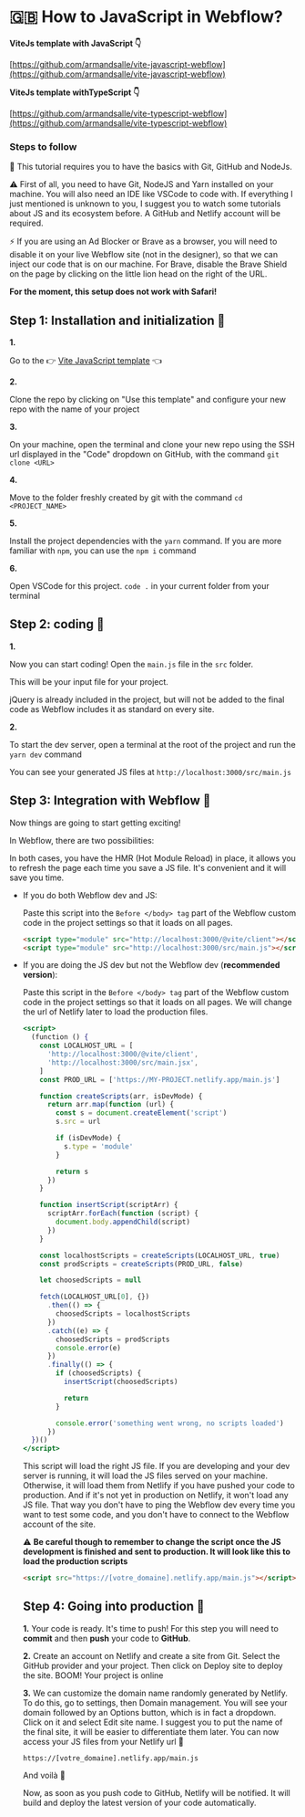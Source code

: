 # 🇬🇧 How to JavaScript in Webflow?

**ViteJs template with JavaScript 👇**

[https://github.com/armandsalle/vite-javascript-webflow](https://github.com/armandsalle/vite-javascript-webflow)

**ViteJs template withTypeScript 👇**

[https://github.com/armandsalle/vite-typescript-webflow](https://github.com/armandsalle/vite-typescript-webflow)

### Steps to follow

📌 This tutorial requires you to have the basics with Git, GitHub and NodeJs.

⚠️ First of all, you need to have Git, NodeJS and Yarn installed on your machine. You will also need an IDE like VSCode to code with. If everything I just mentioned is unknown to you, I suggest you to watch some tutorials about JS and its ecosystem before. A GitHub and Netlify account will be required.

⚡ If you are using an Ad Blocker or Brave as a browser, you will need to disable it on your live Webflow site (not in the designer), so that we can inject our code that is on our machine. For Brave, disable the Brave Shield on the page by clicking on the little lion head on the right of the URL.

**For the moment, this setup does not work with Safari!**

## Step 1: Installation and initialization 💽

**1.**

Go to the 👉 [Vite JavaScript template](https://github.com/armandsalle/vite-javascript-webflow) 👈

**2.**

Clone the repo by clicking on "Use this template" and configure your new repo with the name of your project

**3.**

On your machine, open the terminal and clone your new repo using the SSH url displayed in the "Code" dropdown on GitHub, with the command `git clone <URL>`

**4.**

Move to the folder freshly created by git with the command `cd <PROJECT_NAME>`

**5.**

Install the project dependencies with the `yarn` command. If you are more familiar with `npm`, you can use the `npm i` command

**6.**

Open VSCode for this project. `code .` in your current folder from your terminal

## Step 2: coding 🏏

**1.**

Now you can start coding! Open the `main.js` file in the `src` folder.

This will be your input file for your project.

jQuery is already included in the project, but will not be added to the final code as Webflow includes it as standard on every site.

**2.**

To start the dev server, open a terminal at the root of the project and run the `yarn dev` command

You can see your generated JS files at `http://localhost:3000/src/main.js`

## Step 3: Integration with Webflow 📝

Now things are going to start getting exciting!

In Webflow, there are two possibilities:

In both cases, you have the HMR (Hot Module Reload) in place, it allows you to refresh the page each time you save a JS file. It's convenient and it will save you time.

- If you do both Webflow dev and JS:

  Paste this script into the `Before </body> tag` part of the Webflow custom code in the project settings so that it loads on all pages.

  ```html
  <script type="module" src="http://localhost:3000/@vite/client"></script>
  <script type="module" src="http://localhost:3000/src/main.js"></script>
  ```

- If you are doing the JS dev but not the Webflow dev (**recommended version**):

  Paste this script in the `Before </body> tag` part of the Webflow custom code in the project settings so that it loads on all pages. We will change the url of Netlify later to load the production files.

  ```jsx
  <script>
    (function () {
      const LOCALHOST_URL = [
        'http://localhost:3000/@vite/client',
        'http://localhost:3000/src/main.jsx',
      ]
      const PROD_URL = ['https://MY-PROJECT.netlify.app/main.js']

      function createScripts(arr, isDevMode) {
        return arr.map(function (url) {
          const s = document.createElement('script')
          s.src = url

          if (isDevMode) {
            s.type = 'module'
          }

          return s
        })
      }

      function insertScript(scriptArr) {
        scriptArr.forEach(function (script) {
          document.body.appendChild(script)
        })
      }

      const localhostScripts = createScripts(LOCALHOST_URL, true)
      const prodScripts = createScripts(PROD_URL, false)

      let choosedScripts = null

      fetch(LOCALHOST_URL[0], {})
        .then(() => {
          choosedScripts = localhostScripts
        })
        .catch((e) => {
          choosedScripts = prodScripts
          console.error(e)
        })
        .finally(() => {
          if (choosedScripts) {
            insertScript(choosedScripts)

            return
          }

          console.error('something went wrong, no scripts loaded')
        })
    })()
  </script>
  ```

  This script will load the right JS file. If you are developing and your dev server is running, it will load the JS files served on your machine. Otherwise, it will load them from Netlify if you have pushed your code to production. And if it's not yet in production on Netlify, it won't load any JS file.
  That way you don't have to ping the Webflow dev every time you want to test some code, and you don't have to connect to the Webflow account of the site.

  ⚠️ **Be careful though to remember to change the script once the JS development is finished and sent to production. It will look like this to load the production scripts**

  ```html
  <script src="https://[votre_domaine].netlify.app/main.js"></script>
  ```

  ## Step 4: Going into production 🚀

  **1.**
  Your code is ready. It's time to push!
  For this step you will need to **commit** and then **push** your code to **GitHub**.

  **2.**
  Create an account on Netlify and create a site from Git. Select the GitHub provider and your project. Then click on Deploy site to deploy the site.
  BOOM! Your project is online

  **3.**
  We can customize the domain name randomly generated by Netlify. To do this, go to settings, then Domain management. You will see your domain followed by an Options button, which is in fact a dropdown. Click on it and select Edit site name.
  I suggest you to put the name of the final site, it will be easier to differentiate them later.
  You can now access your JS files from your Netlify url 🙌

  `https://[votre_domaine].netlify.app/main.js`

  And voilà 👾

  Now, as soon as you push code to GitHub, Netlify will be notified. It will build and deploy the latest version of your code automatically.
